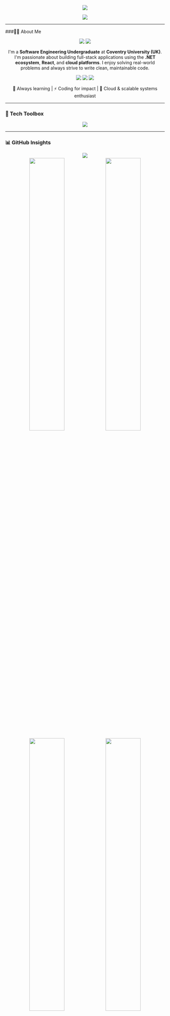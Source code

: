 <p align="center">
  <img src="https://readme-typing-svg.herokuapp.com?font=Orbitron&size=26&duration=3000&pause=1000&color=000000&center=true&vCenter=true&width=900&lines=Hi+%F0%9F%91%8B%2C+I'm+Mohamed+Shafran!;Full+Stack+Engineer+%7C+.NET+%26+React+Dev;Creating+Smart+and+Scalable+Solutions+with+C%23%2C+JS+%26+Cloud"/>
</p>

<p align="center">
  <img src="https://capsule-render.vercel.app/api?type=waving&color=gradient&height=200&section=header&text=Welcome%20to%20My%20GitHub!&fontAlign=50&fontAlignY=40&fontSize=30&desc=Aspiring%20Full%20Stack%20Developer%20%7C%20.NET%20+%20React&descAlign=50&descAlignY=60"/>
</p>

---

###👨‍💻 About Me

<div align="center"> <img src="https://img.shields.io/badge/Role-Software%20Engineering%20Undergraduate-blue?style=for-the-badge"/> <img src="https://img.shields.io/badge/University-Coventry%20University%20(UK)-purple?style=for-the-badge"/> </div> <p align="center"> I'm a <strong>Software Engineering Undergraduate</strong> at <strong>Coventry University (UK)</strong>. I'm passionate about building full-stack applications using the <strong>.NET ecosystem</strong>, <strong>React</strong>, and <strong>cloud platforms</strong>. I enjoy solving real-world problems and always strive to write clean, maintainable code. </p> <p align="center"> <img src="https://img.shields.io/badge/Focus-Cloud%20&%20Scalable%20Apps-success?style=flat-square"/> <img src="https://img.shields.io/badge/Learning-Always-blueviolet?style=flat-square"/> <img src="https://img.shields.io/badge/Style-Clean%20Code-informational?style=flat-square"/> </p> <p align="center"> 🧠 Always learning | ⚡ Coding for impact | 🎯 Cloud & scalable systems enthusiast </p>

---

### 🧰 Tech Toolbox

<p align="center">
  <img src="https://skillicons.dev/icons?i=cs,dotnet,react,nodejs,express,javascript,html,css,mongodb,postgres,mysql,aws,github,figma&perline=7"/>
</p>

---

### 📊 GitHub Insights

<p align="center">
  <img src="https://github-profile-summary-cards.vercel.app/api/cards/profile-details?username=ShafranSheikh&theme=tokyonight"/>
  <br/>
  <img src="https://github-profile-summary-cards.vercel.app/api/cards/repos-per-language?username=ShafranSheikh&theme=tokyonight" width="47%"/>
  <img src="https://github-profile-summary-cards.vercel.app/api/cards/most-commit-language?username=ShafranSheikh&theme=tokyonight" width="47%"/>
  <br/>
  <img src="https://github-profile-summary-cards.vercel.app/api/cards/stats?username=ShafranSheikh&theme=tokyonight" width="47%"/>
  <img src="https://github-profile-summary-cards.vercel.app/api/cards/productive-time?username=ShafranSheikh&theme=tokyonight&utcOffset=+5.5" width="47%"/>
</p>

---

### 🌐 Connect with Me

<p align="center">
  <a href="mailto:shafransheikh@gmail.com"><img src="https://img.shields.io/badge/Gmail-EA4335?style=for-the-badge&logo=gmail&logoColor=white"/></a>
  <a href="https://linkedin.com/in/mohamed-shafran-26847a257"><img src="https://img.shields.io/badge/LinkedIn-0A66C2?style=for-the-badge&logo=linkedin&logoColor=white"/></a>
  <a href="https://github.com/ShafranSheikh"><img src="https://img.shields.io/badge/GitHub-181717?style=for-the-badge&logo=github&logoColor=white"/></a>
</p>

---

<p align="center">
  <img src="https://capsule-render.vercel.app/api?type=waving&color=gradient&height=120&section=footer"/>
</p>

<p align="center">
  <em>"Code with purpose, design with clarity, and build with passion."</em>
</p>
